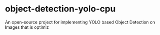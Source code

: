 # object-detection-yolo-cpu 
An open-source project for implementing YOLO based Object Detection on Images that is optimiz